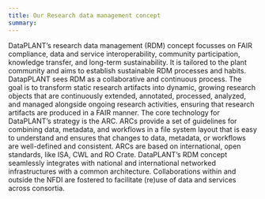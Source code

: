 ```yaml
---
title: Our Research data management concept
summary: 
---
```


DataPLANT’s research data management (RDM) concept focusses on FAIR compliance, data and service interoperability, community participation, knowledge transfer, and long-term sustainability.
It is tailored to the plant community and aims to establish sustainable RDM processes and habits. DatapPLANT sees RDM as a collaborative and continuous process.
The goal is to transform static research artifacts into dynamic, growing research objects that are continuously extended, annotated, processed, analyzed, and managed alongside ongoing research activities, ensuring that research artifacts are produced in a FAIR manner.
The core technology for DataPLANT’s strategy is the ARC.
ARCs provide a set of guidelines for combining data, metadata, and workflows in a file system layout that is easy to understand and ensures that changes to data, metadata, or workflows are well-defined and consistent.
ARCs are based on international, open standards, like ISA, CWL and RO Crate.
DataPLANT’s RDM concept seamlessly integrates with national and international networked infrastructures with a common architecture.
Collaborations within and outside the NFDI are fostered to facilitate (re)use of data and services across consortia.